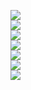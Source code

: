 ![](https://img.shields.io/github/repo-size/exoad/MusicPlayer4J)<br>
![](https://img.shields.io/github/languages/code-size/exoad/MusicPlayer4J)<br>
![](https://img.shields.io/tokei/lines/github/exoad/MusicPlayer4J)<br>
![](https://img.shields.io/github/languages/count/exoad/MusicPlayer4J)<br>
![](https://img.shields.io/github/license/exoad/MusicPlayer4J)<br>
![](https://img.shields.io/github/v/release/exoad/MusicPlayer4J)<br>
![](https://img.shields.io/github/commit-activity/w/exoad/MusicPlayer4J)<br>
